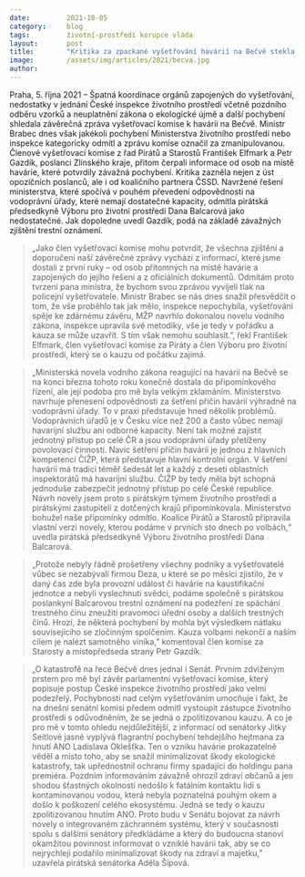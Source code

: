 ```yaml
---
date:         2021-10-05
category:     blog
tags:         životní-prostředí korupce vláda
layout:       post
title:        "Kritika za zpackané vyšetřování havárií na Bečvě stekla po ministru Brabcovi jak po teflonu, MŽP nápravu do budoucna nepřipravilo"
image:        /assets/img/articles/2021/becva.jpg
author:       
---
```



 

Praha, 5. října 2021 – Špatná koordinace orgánů zapojených do vyšetřování, nedostatky v jednání České inspekce životního prostředí včetně pozdního odběru vzorků a neuplatnění zákona o ekologické újmě a další pochybení shledala závěrečná zpráva vyšetřovací komise k havárii na Bečvě. Ministr Brabec dnes však jakékoli pochybení Ministerstva životního prostředí nebo inspekce kategoricky odmítl a zprávu komise označil za zmanipulovanou. Členové vyšetřovací komise z řad Pirátů a Starostů František Elfmark a Petr Gazdík, poslanci Zlínského kraje, přitom čerpali informace od osob na místě havárie, které potvrdily závažná pochybení. Kritika zazněla nejen z úst opozičních poslanců, ale i od koaličního partnera ČSSD. Navržené řešení ministerstva, které spočívá v pouhém převedení odpovědnosti na vodoprávní úřady, které nemají dostatečné kapacity, odmítla pirátská předsedkyně Výboru pro životní prostředí Dana Balcarová jako nedostatečné. Jak dopoledne uvedl Gazdík, podá na základě závažných zjištění trestní oznámení.

> „Jako člen vyšetřovací komise mohu potvrdit, že všechna zjištění a doporučení naší závěrečné zprávy vychází z informací, které jsme dostali z první ruky – od osob přítomných na místě havárie a zapojených do jejího řešení a z oficiálních dokumentů. Odmítám proto tvrzení pana ministra, že bychom svou zprávou vyvíjeli tlak na policejní vyšetřovatele. Ministr Brabec se nás dnes snažil přesvědčit o tom, že vše proběhlo tak jak mělo, inspekce nepochybila, vyšetřování spěje ke zdárnému závěru, MŽP navrhlo dokonalou novelu vodního zákona, inspekce upravila své metodiky, vše je tedy v pořádku a kauza se může uzavřít. S tím však nemohu souhlasit.”, řekl František Elfmark, člen vyšetřovací komise za Piráty a člen Výboru pro životní prostředí, který se o kauzu od počátku zajímá. 

> „Ministerská novela vodního zákona reagující na havárii na Bečvě se na konci března tohoto roku konečně dostala do připomínkového řízení, ale její podoba pro mě byla velkým zklamáním. Ministerstvo navrhuje přenesení odpovědnosti za šetření příčin havárií výhradně na vodoprávní úřady. To v praxi představuje hned několik problémů. Vodoprávních úřadů je v Česku více než 200 a často vůbec nemají havarijní službu ani odborné kapacity. Není tak možné zajistit jednotný přístup po celé ČR a jsou vodoprávní úřady přetíženy povolovací činností. Navíc šetření příčin havárií je jednou z hlavních kompetencí ČIŽP, která představuje hlavní kontrolní orgán. V šetření havárií má tradici téměř šedesát let a každý z deseti oblastních inspektorátů má havarijní službu. ČIŽP by tedy měla být schopná jednoduše zabezpečit jednotný přístup po celé České republice. Návrh novely jsem proto s pirátským týmem životního prostředí a pirátskými zastupiteli z dotčených krajů připomínkovala. Ministerstvo bohužel naše připomínky odmítlo. Koalice Pirátů a Starostů připravila vlastní verzi novely, kterou podáme v prvních sto dnech po volbách,“ uvedla pirátská předsedkyně Výboru životního prostředí Dana Balcarová.  

> „Protože nebyly řádně prošetřeny všechny podniky a vyšetřovatelé vůbec se nezabývali firmou Deza, u které se po měsíci zjistilo, že v daný čas zde byla provozní událost či havárie na kaustifikační jednotce a nebyli vyslechnuti svědci, podáme společně s pirátskou poslankyní Balcarovou trestní oznámení na podezření ze spáchání trestného činu zneužití pravomoci úřední osoby a dalších trestných činů. Hrozí, že některá pochybení by mohla být výsledkem nátlaku souvisejícího se zločinným spolčením. Kauza volbami nekončí a naším cílem je nalézt samotného viníka,” komentoval člen komise za Starosty a místopředseda strany Petr Gazdík.

> „O katastrofě na řece Bečvě dnes jednal i Senát. Prvním zdviženým prstem pro mě byl závěr parlamentní vyšetřovací komise, který popisuje postup České inspekce životního prostředí jako velmi podezřelý. Pochybnosti nad celým vyšetřováním umocňuje i fakt, že na dnešní senátní komisi předem odmítl vystoupit zástupce životního prostředí s odůvodněním, že se jedná o zpolitizovanou kauzu. A co je pro mě v tomto ohledu nejdůležitější, z informací od senátorky Jitky Seitlové jasně vyplývá flagrantní pochybení tehdejšího hejtmana za hnutí ANO Ladislava Oklešťka. Ten o vzniku havárie prokazatelně věděl a místo toho, aby se snažil minimalizovat škody ekologické katastrofy, tak upřednostnil ochranu firmy spadající do holdingu pana premiéra. Pozdním informováním závažně ohrozil zdraví občanů a jen shodou šťastných okolností nedošlo k fatálním kontaktu lidí s kontaminovanou vodou, která nebyla poznatelná pouhým okem a došlo k poškození celého ekosystému. Jedná se tedy o kauzu zpolitizovanou hnutím ANO. Proto budu v Senátu bojovat za návrh novely o integrovaném záchranném systému, který v současnosti spolu s dalšími senátory předkládáme a který do budoucna stanoví okamžitou povinnost informovat o vzniklé havárii tak, aby se co nejrychleji podařilo minimalizovat škody na zdraví a majetku,” uzavřela pirátská senátorka Adéla Šípová.
